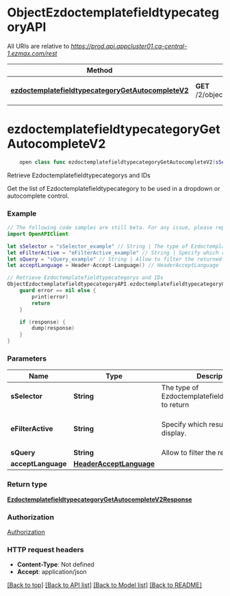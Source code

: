 # ObjectEzdoctemplatefieldtypecategoryAPI

All URIs are relative to *https://prod.api.appcluster01.ca-central-1.ezmax.com/rest*

Method | HTTP request | Description
------------- | ------------- | -------------
[**ezdoctemplatefieldtypecategoryGetAutocompleteV2**](ObjectEzdoctemplatefieldtypecategoryAPI.md#ezdoctemplatefieldtypecategorygetautocompletev2) | **GET** /2/object/ezdoctemplatefieldtypecategory/getAutocomplete/{sSelector} | Retrieve Ezdoctemplatefieldtypecategorys and IDs


# **ezdoctemplatefieldtypecategoryGetAutocompleteV2**
```swift
    open class func ezdoctemplatefieldtypecategoryGetAutocompleteV2(sSelector: SSelector_ezdoctemplatefieldtypecategoryGetAutocompleteV2, eFilterActive: EFilterActive_ezdoctemplatefieldtypecategoryGetAutocompleteV2? = nil, sQuery: String? = nil, acceptLanguage: HeaderAcceptLanguage? = nil, completion: @escaping (_ data: EzdoctemplatefieldtypecategoryGetAutocompleteV2Response?, _ error: Error?) -> Void)
```

Retrieve Ezdoctemplatefieldtypecategorys and IDs

Get the list of Ezdoctemplatefieldtypecategory to be used in a dropdown or autocomplete control.

### Example
```swift
// The following code samples are still beta. For any issue, please report via http://github.com/OpenAPITools/openapi-generator/issues/new
import OpenAPIClient

let sSelector = "sSelector_example" // String | The type of Ezdoctemplatefieldtypecategorys to return
let eFilterActive = "eFilterActive_example" // String | Specify which results we want to display. (optional) (default to .active)
let sQuery = "sQuery_example" // String | Allow to filter the returned results (optional)
let acceptLanguage = Header-Accept-Language() // HeaderAcceptLanguage |  (optional)

// Retrieve Ezdoctemplatefieldtypecategorys and IDs
ObjectEzdoctemplatefieldtypecategoryAPI.ezdoctemplatefieldtypecategoryGetAutocompleteV2(sSelector: sSelector, eFilterActive: eFilterActive, sQuery: sQuery, acceptLanguage: acceptLanguage) { (response, error) in
    guard error == nil else {
        print(error)
        return
    }

    if (response) {
        dump(response)
    }
}
```

### Parameters

Name | Type | Description  | Notes
------------- | ------------- | ------------- | -------------
 **sSelector** | **String** | The type of Ezdoctemplatefieldtypecategorys to return | 
 **eFilterActive** | **String** | Specify which results we want to display. | [optional] [default to .active]
 **sQuery** | **String** | Allow to filter the returned results | [optional] 
 **acceptLanguage** | [**HeaderAcceptLanguage**](.md) |  | [optional] 

### Return type

[**EzdoctemplatefieldtypecategoryGetAutocompleteV2Response**](EzdoctemplatefieldtypecategoryGetAutocompleteV2Response.md)

### Authorization

[Authorization](../README.md#Authorization)

### HTTP request headers

 - **Content-Type**: Not defined
 - **Accept**: application/json

[[Back to top]](#) [[Back to API list]](../README.md#documentation-for-api-endpoints) [[Back to Model list]](../README.md#documentation-for-models) [[Back to README]](../README.md)

